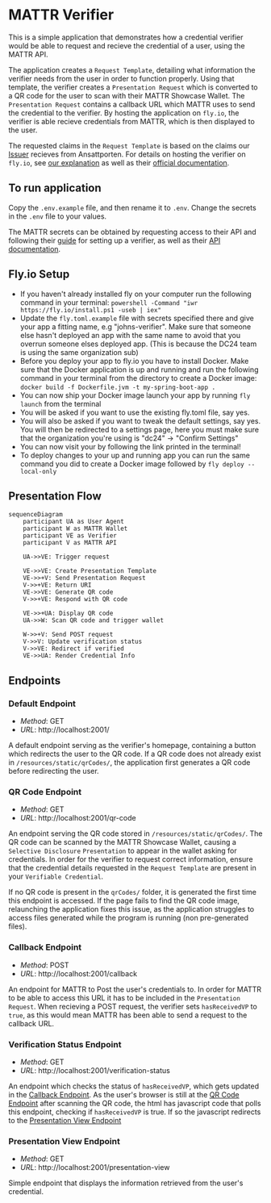 # MATTR Verifier
This is a simple application that demonstrates how a credential verifier would be able to request and recieve the credential of a user, using the MATTR API.

The application creates a `Request Template`, detailing what information the verifier needs from the user in order to function properly. 
Using that template, the verifier creates a `Presentation Request` which is converted to a QR code for the user to scan with their MATTR Showcase Wallet. 
The `Presentation Request` contains a callback URL which MATTR uses to send the credential to the verifier.
By hosting the application on `fly.io`, the verifier is able recieve credentials from MATTR, which is then displayed to the user.

The requested claims in the `Request Template` is based on the claims our [Issuer](https://github.com/felleslosninger/dc24-eu-wallet) recieves from Ansattporten.
For details on hosting the verifier on `fly.io`, see [our explanation](https://github.com/felleslosninger/dc24-wallet-verifier/?tab=readme-ov-file#flyio-setup) as well as their [official documentation](https://fly.io/docs/getting-started/).
  
## To run application
Copy the `.env.example` file, and then rename it to `.env`. Change the secrets in the `.env` file to your values.

The MATTR secrets can be obtained by requesting access to their API and following their [guide](https://learn.mattr.global/guides/) for setting up a verifier, as well as their [API documentation](https://learn.mattr.global/api-reference/).

## Fly.io Setup
- If you haven't already installed fly on your computer run the following command in your terminal:
`powershell -Command "iwr https://fly.io/install.ps1 -useb | iex"`
- Update the `fly.toml.example` file with secrets specified there and give your app a fitting name, e.g "johns-verifier". Make sure that someone else hasn't deployed an app with the same name to avoid that you overrun someone elses deployed app. (This is because the DC24 team is using the same organization sub)
- Before you deploy your app to fly.io you have to install Docker. Make sure that the Docker application is up and running and run the following command in your terminal from the directory to create a Docker image:
`docker build -f Dockerfile.jvm -t my-spring-boot-app .`
- You can now ship your Docker image launch your app by running `fly launch` from the terminal
- You will be asked if you want to use the existing fly.toml file, say yes.
- You will also be asked if you want to tweak the default settings, say yes. You will then be redirected to a settings page, here you must make sure that the organization you're using is "dc24" -> "Confirm Settings"
- You can now visit your by following the link printed in the terminal!
- To deploy changes to your up and running app you can run the same command you did to create a Docker image followed by `fly deploy --local-only`



## Presentation Flow

```mermaid
sequenceDiagram    
    participant UA as User Agent
    participant W as MATTR Wallet
    participant VE as Verifier
    participant V as MATTR API

    UA->>VE: Trigger request 

    VE->>VE: Create Presentation Template
    VE->>+V: Send Presentation Request
    V->>+VE: Return URI
    VE->>VE: Generate QR code
    V->>+VE: Respond with QR code

    VE->>+UA: Display QR code
    UA->>W: Scan QR code and trigger wallet

    W->>+V: Send POST request
    V->>V: Update verification status
    V->>VE: Redirect if verified
    VE->>UA: Render Credential Info 
```


## Endpoints
### Default Endpoint

- _Method_: GET
- _URL_: http://localhost:2001/

A default endpoint serving as the verifier's homepage, containing a button which redirects the user to the QR code. If a QR code does not already exist in `/resources/static/qrCodes/`, the application first generates a QR code before redirecting the user.


### QR Code Endpoint

- _Method_: GET
- _URL_: http://localhost:2001/qr-code

An endpoint serving the QR code stored in `/resources/static/qrCodes/`. The QR code can be scanned by the MATTR Showcase Wallet, causing a `Selective Disclosure` `Presentation` to appear in the wallet asking for credentials. In order for the verifier to request correct information, ensure that the credential details requested in the `Request Template` are present in your `Verifiable Credential`.

If no QR code is present in the `qrCodes/` folder, it is generated the first time this endpoint is accessed. If the page fails to find the QR code image, relaunching the application fixes this issue, as the application struggles to access files generated while the program is running (non pre-generated files).


### Callback Endpoint

- _Method_: POST
- _URL_: http://localhost:2001/callback

An endpoint for MATTR to Post the user's credentials to. In order for MATTR to be able to access this URL it has to be included in the `Presentation Request`. When recieving a POST request, the verifier sets `hasReceivedVP` to `true`, as this would mean MATTR has been able to send a request to the callback URL.


### Verification Status Endpoint

- _Method_: GET
- _URL_: http://localhost:2001/verification-status

An endpoint which checks the status of `hasReceivedVP`, which gets updated in the [Callback Endpoint](https://github.com/felleslosninger/dc24-wallet-verifier/?tab=readme-ov-file#callback-endpoint). As the user's browser is still at the [QR Code Endpoint](https://github.com/felleslosninger/dc24-wallet-verifier/?tab=readme-ov-file#qr-code-endpoint) after scanning the QR code, the html has javascript code that polls this endpoint, checking if `hasReceivedVP` is true. If so the javascript redirects to the [Presentation View Endpoint](https://github.com/felleslosninger/dc24-wallet-verifier/?tab=readme-ov-file#presentation-view-endpoint)


### Presentation View Endpoint

- _Method_: GET
- _URL_: http://localhost:2001/presentation-view

Simple endpoint that displays the information retrieved from the user's credential.
